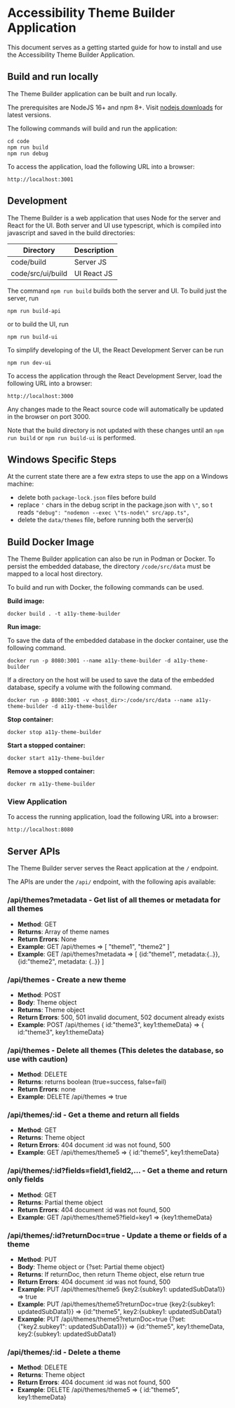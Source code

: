 # Accessibility Theme Builder Application

This document serves as a getting started guide for how to install and use the Accessibility Theme Builder Application.

## Build and run locally

The Theme Builder application can be built and run locally.

The prerequisites are NodeJS 16+ and npm 8+. Visit [nodejs downloads](https://nodejs.org/en/download/) for latest versions.

The following commands will build and run the application:

```
cd code
npm run build
npm run debug
```

To access the application, load the following URL into a browser:

```
http://localhost:3001
```

## Development

The Theme Builder is a web application that uses Node for the server and React for the UI.  Both server and UI use typescript, which is compiled into javascript and saved in the build directories:

| Directory | Description |
|---|---|
| code/build | Server JS |
| code/src/ui/build | UI React JS |

The command `npm run build` builds both the server and UI.  To build just the server, run

```
npm run build-api
```

or to build the UI, run

```
npm run build-ui
```

To simplify developing of the UI, the React Development Server can be run

```
npm run dev-ui
```

To access the application through the React Development Server, load the following URL into a browser:
```
http://localhost:3000
```

Any changes made to the React source code will automatically be updated in the browser on port 3000.  

Note that the build directory is not updated with these changes until an `npm run build` or `npm run build-ui` is performed.

## Windows Specific Steps

At the current state there are a few extra steps to use the app on a Windows machine:
- delete both `package-lock.json` files before build
- replace `'` chars in the debug script in the package.json with `\"`, so t reads `"debug": "nodemon --exec \"ts-node\" src/app.ts",`
- delete the `data/themes` file, before running both the server(s) 

## Build Docker Image

The Theme Builder application can also be run in Podman or Docker.  To persist the embedded database, the directory `/code/src/data` must be mapped to a local host directory.

To build and run with Docker, the following commands can be used.

**Build image:**
```
docker build . -t a11y-theme-builder
```

**Run image:**

To save the data of the embedded database in the docker container, use the following command.
```
docker run -p 8080:3001 --name a11y-theme-builder -d a11y-theme-builder
```

If a directory on the host will be used to save the data of the embedded database, specify a volume with the following command.
```
docker run -p 8080:3001 -v <host_dir>:/code/src/data --name a11y-theme-builder -d a11y-theme-builder
```

**Stop container:**
```
docker stop a11y-theme-builder
```

**Start a stopped container:**
```
docker start a11y-theme-builder
```

**Remove a stopped container:**
```
docker rm a11y-theme-builder
```

### View Application

To access the running application, load the following URL into a browser:

```
http://localhost:8080
```

## Server APIs

The Theme Builder server serves the React application at the `/` endpoint.

The APIs are under the `/api/` endpoint, with the following apis available:

### /api/themes?metadata - Get list of all themes or metadata for all themes
- **Method**: GET
- **Returns**: Array of theme names
- **Return Errors**: None
- **Example**: GET /api/themes => [ "theme1", "theme2" ]
- **Example**: GET /api/themes?metadata => [ {id:"theme1", metadata:{..}}, {id:"theme2", metadata: {..}} ]

### /api/themes - Create a new theme
- **Method**: POST
- **Body**: Theme object
- **Returns**: Theme object
- **Return Errors**: 500, 501 invalid document, 502 document already exists
- **Example**: POST /api/themes { id:"theme3", key1:themeData} => { id:"theme3", key1:themeData}

### /api/themes - Delete all themes (This deletes the database, so use with caution)
- **Method**: DELETE
- **Returns**: returns boolean (true=success, false=fail)
- **Return Errors**: none
- **Example**: DELETE /api/themes => true

### /api/themes/:id - Get a theme and return all fields
- **Method**: GET
- **Returns**: Theme object
- **Return Errors**: 404 document :id was not found, 500
- **Example**: GET /api/themes/theme5 => { id:"theme5", key1:themeData}

### /api/themes/:id?fields=field1,field2,... - Get a theme and return only fields
- **Method**: GET
- **Returns**: Partial theme object
- **Return Errors**: 404 document :id was not found, 500
- **Example**: GET /api/themes/theme5?field=key1 => {key1:themeData}

### /api/themes/:id?returnDoc=true - Update a theme or fields of a theme
- **Method**: PUT
- **Body**: Theme object or {?set: Partial theme object}
- **Returns**: If returnDoc, then return Theme object, else return true
- **Return Errors**: 404 document :id was not found, 500
- **Example**: PUT /api/themes/theme5 {key2:{subkey1: updatedSubData1}} => true
- **Example**: PUT /api/themes/theme5?returnDoc=true {key2:{subkey1: updatedSubData1}} => {id:"theme5", key2:{subkey1: updatedSubData1}
- **Example**: PUT /api/themes/theme5?returnDoc=true {?set: {"key2.subkey1": updatedSubData1}}} => {id:"theme5", key1:themeData, key2:{subkey1: updatedSubData1}

### /api/themes/:id - Delete a theme
- **Method**: DELETE
- **Returns**: Theme object
- **Return Errors**: 404 document :id was not found, 500
- **Example**: DELETE /api/themes/theme5 => { id:"theme5", key1:themeData}


